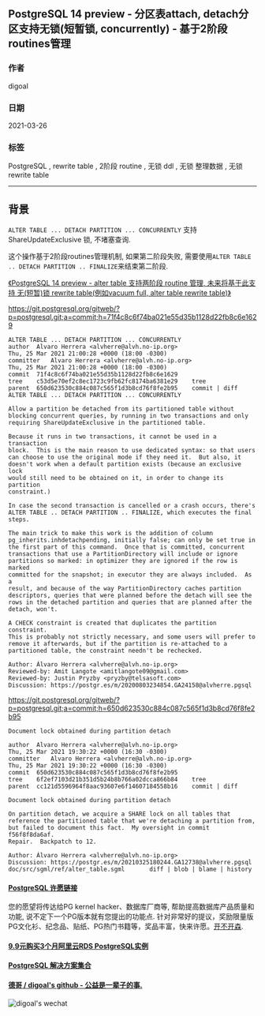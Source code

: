 ## PostgreSQL 14 preview - 分区表attach, detach分区支持无锁(短暂锁, concurrently) - 基于2阶段routines管理        
          
### 作者          
digoal          
          
### 日期          
2021-03-26           
          
### 标签          
PostgreSQL , rewrite table , 2阶段 routine , 无锁 ddl , 无锁 整理数据 , 无锁 rewrite table        
          
----          
          
## 背景       
```ALTER TABLE ... DETACH PARTITION ... CONCURRENTLY``` 支持ShareUpdateExclusive 锁, 不堵塞查询.   
  
这个操作基于2阶段routines管理机制, 如果第二阶段失败, 需要使用```ALTER TABLE .. DETACH PARTITION .. FINALIZE```来结束第二阶段.  
  
[《PostgreSQL 14 preview - alter table 支持两阶段 routine 管理, 未来将基于此支持 无(短暂)锁 rewrite table(例如vacuum full, alter table rewrite table)》](../202103/20210326_03.md)    
  
https://git.postgresql.org/gitweb/?p=postgresql.git;a=commit;h=71f4c8c6f74ba021e55d35b1128d22fb8c6e1629  
  
```  
ALTER TABLE ... DETACH PARTITION ... CONCURRENTLY  
author	Alvaro Herrera <alvherre@alvh.no-ip.org>	  
Thu, 25 Mar 2021 21:00:28 +0000 (18:00 -0300)  
committer	Alvaro Herrera <alvherre@alvh.no-ip.org>	  
Thu, 25 Mar 2021 21:00:28 +0000 (18:00 -0300)  
commit	71f4c8c6f74ba021e55d35b1128d22fb8c6e1629  
tree	c53d5e70ef2c8ec1723c9fb62fc8174ba6381e29	tree  
parent	650d623530c884c087c565f1d3b8cd76f8fe2b95	commit | diff  
ALTER TABLE ... DETACH PARTITION ... CONCURRENTLY  
  
Allow a partition be detached from its partitioned table without  
blocking concurrent queries, by running in two transactions and only  
requiring ShareUpdateExclusive in the partitioned table.  
  
Because it runs in two transactions, it cannot be used in a transaction  
block.  This is the main reason to use dedicated syntax: so that users  
can choose to use the original mode if they need it.  But also, it  
doesn't work when a default partition exists (because an exclusive lock  
would still need to be obtained on it, in order to change its partition  
constraint.)  
  
In case the second transaction is cancelled or a crash occurs, there's  
ALTER TABLE .. DETACH PARTITION .. FINALIZE, which executes the final  
steps.  
  
The main trick to make this work is the addition of column  
pg_inherits.inhdetachpending, initially false; can only be set true in  
the first part of this command.  Once that is committed, concurrent  
transactions that use a PartitionDirectory will include or ignore  
partitions so marked: in optimizer they are ignored if the row is marked  
committed for the snapshot; in executor they are always included.  As a  
result, and because of the way PartitionDirectory caches partition  
descriptors, queries that were planned before the detach will see the  
rows in the detached partition and queries that are planned after the  
detach, won't.  
  
A CHECK constraint is created that duplicates the partition constraint.  
This is probably not strictly necessary, and some users will prefer to  
remove it afterwards, but if the partition is re-attached to a  
partitioned table, the constraint needn't be rechecked.  
  
Author: Álvaro Herrera <alvherre@alvh.no-ip.org>  
Reviewed-by: Amit Langote <amitlangote09@gmail.com>  
Reviewed-by: Justin Pryzby <pryzby@telsasoft.com>  
Discussion: https://postgr.es/m/20200803234854.GA24158@alvherre.pgsql  
```  
  
https://git.postgresql.org/gitweb/?p=postgresql.git;a=commit;h=650d623530c884c087c565f1d3b8cd76f8fe2b95  
  
```  
Document lock obtained during partition detach  
  
author	Alvaro Herrera <alvherre@alvh.no-ip.org>	  
Thu, 25 Mar 2021 19:30:22 +0000 (16:30 -0300)  
committer	Alvaro Herrera <alvherre@alvh.no-ip.org>	  
Thu, 25 Mar 2021 19:30:22 +0000 (16:30 -0300)  
commit	650d623530c884c087c565f1d3b8cd76f8fe2b95  
tree	6f2ef7103d21b351d5b24b8b766a02dcca866b84	tree  
parent	cc121d5596964f8aac93607e6f14607184558b16	commit | diff  
  
Document lock obtained during partition detach  
  
On partition detach, we acquire a SHARE lock on all tables that  
reference the partitioned table that we're detaching a partition from,  
but failed to document this fact.  My oversight in commit f56f8f8da6af.  
Repair.  Backpatch to 12.  
  
Author: Álvaro Herrera <alvherre@alvh.no-ip.org>  
Discussion: https://postgr.es/m/20210325180244.GA12738@alvherre.pgsql  
doc/src/sgml/ref/alter_table.sgml		diff | blob | blame | history  
```  
  
  
#### [PostgreSQL 许愿链接](https://github.com/digoal/blog/issues/76 "269ac3d1c492e938c0191101c7238216")
您的愿望将传达给PG kernel hacker、数据库厂商等, 帮助提高数据库产品质量和功能, 说不定下一个PG版本就有您提出的功能点. 针对非常好的提议，奖励限量版PG文化衫、纪念品、贴纸、PG热门书籍等，奖品丰富，快来许愿。[开不开森](https://github.com/digoal/blog/issues/76 "269ac3d1c492e938c0191101c7238216").  
  
  
#### [9.9元购买3个月阿里云RDS PostgreSQL实例](https://www.aliyun.com/database/postgresqlactivity "57258f76c37864c6e6d23383d05714ea")
  
  
#### [PostgreSQL 解决方案集合](https://yq.aliyun.com/topic/118 "40cff096e9ed7122c512b35d8561d9c8")
  
  
#### [德哥 / digoal's github - 公益是一辈子的事.](https://github.com/digoal/blog/blob/master/README.md "22709685feb7cab07d30f30387f0a9ae")
  
  
![digoal's wechat](../pic/digoal_weixin.jpg "f7ad92eeba24523fd47a6e1a0e691b59")
  

